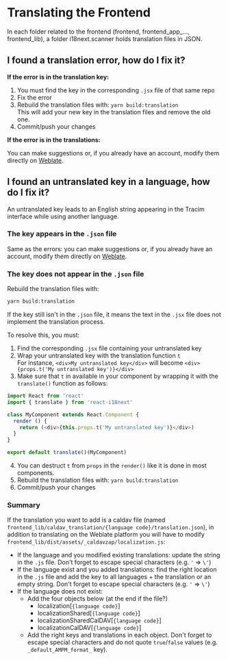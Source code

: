 # Translating the Frontend

<!-- INFO - CH - 2024-12-18 - To improve whole documentation -->

In each folder related to the frontend (frontend, frontend_app_..., frontend_lib), a folder i18next.scanner holds
translation files in JSON.

## I found a translation error, how do I fix it?

__If the error is in the translation key:__

1. You must find the key in the corresponding `.jsx` file of that same repo
2. Fix the error
3. Rebuild the translation files with: `yarn build:translation`  
  This will add your new key in the translation files and remove the old one.
4. Commit/push your changes

__If the error is in the translations:__

You can make suggestions or, if you already have an account, modify them directly on [Weblate](https://hosted.weblate.org/projects/tracim/).

## I found an untranslated key in a language, how do I fix it?

An untranslated key leads to an English string appearing in the Tracim interface while using another language.

### The key appears in the `.json` file

Same as the errors: you can make suggestions or, if you already have an account, modify them directly on [Weblate](https://hosted.weblate.org/projects/tracim/).

### The key does not appear in the `.json` file

Rebuild the translation files with:

```bash
yarn build:translation
```

If the key still isn't in the `.json` file, it means the text in the `.jsx` file does not implement the translation process.

To resolve this, you must:

1. Find the corresponding `.jsx` file containing your untranslated key
2. Wrap your untranslated key with the translation function `t`  
For instance, `<div>My untranslated key</div>` will become `<div>{props.t('My untranslated key')}</div>`
3. Make sure that `t` in available in your component by wrapping it with the `translate()` function as follows:

``` javascript
import React from 'react'
import { translate } from 'react-i18next'

class MyComponent extends React.Component {
  render () {
    return (<div>{this.props.t('My untranslated key')}</div>)
  }
}

export default translate()(MyComponent)
```

4. You can destruct `t` from `props` in the `render()` like it is done in most components.
5. Rebuild the translation files with: `yarn build:translation`
6. Commit/push your changes

### Summary

If the translation you want to add is a caldav file (named `frontend_lib/caldav_translation/{language code}/translation.json`), in addition to translating on the Weblate platform you will have to modify `frontend_lib/dist/assets/_caldavzap/localization.js`:

- If the language and you modified existing translations: update the string in the `.js` file. Don't forget to escape special characters (e.g. `'` => `\'`)
- If the language exist and you added translations: find the right location in the `.js` file and add the key to all languages + the translation or an empty string. Don't forget to escape special characters (e.g. `'` => `\'`)
- If the language does not exist:
  - Add the four objects below (at the end if the file?)
    - localization[`{language code}`]
    - localizationShared[`{language code}`]
    - localizationSharedCalDAV[`{language code}`]
    - localizationCalDAV[`{language code}`]
  - Add the right keys and translations in each object. Don't forget to escape special characters and do not quote `true`/`false` values (e.g. `_default_AMPM_format_` key).
